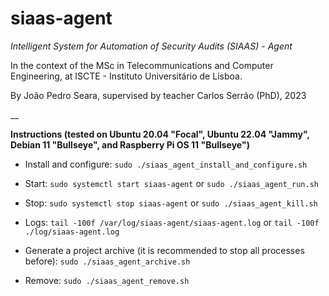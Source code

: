 # siaas-agent

_Intelligent System for Automation of Security Audits (SIAAS) - Agent_

In the context of the MSc in Telecommunications and Computer Engineering, at ISCTE - Instituto Universitário de Lisboa.

By João Pedro Seara, supervised by teacher Carlos Serrão (PhD), 2023

__

**Instructions (tested on Ubuntu 20.04 "Focal", Ubuntu 22.04 "Jammy", Debian 11 "Bullseye", and Raspberry Pi OS 11 "Bullseye")**

 - Install and configure: `sudo ./siaas_agent_install_and_configure.sh`

 - Start: `sudo systemctl start siaas-agent` or `sudo ./siaas_agent_run.sh`

 - Stop: `sudo systemctl stop siaas-agent` or `sudo ./siaas_agent_kill.sh`

 - Logs: `tail -100f /var/log/siaas-agent/siaas-agent.log` or `tail -100f ./log/siaas-agent.log`

 - Generate a project archive (it is recommended to stop all processes before): `sudo ./siaas_agent_archive.sh`

 - Remove: `sudo ./siaas_agent_remove.sh`

